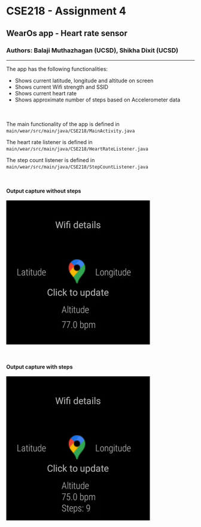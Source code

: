 # CSE218 - Assignment 4
## WearOs app - Heart rate sensor
### Authors: Balaji Muthazhagan (UCSD), Shikha Dixit (UCSD)
___
The app has the following functionalities:
* Shows current latitude, longitude and altitude on screen
* Shows current Wifi strength and SSID
* Shows current heart rate
* Shows approximate number of steps based on Accelerometer data

<br><br>
The main functionality of the app is defined in `main/wear/src/main/java/CSE218/MainActivity.java`

The heart rate listener is defined in `main/wear/src/main/java/CSE218/HeartRateListener.java`

The step count listener is defined in `main/wear/src/main/java/CSE218/StepCountListener.java`
<br><br><br>

<b>Output capture without steps</b><br><br>
![output](output_images/output.gif)

<b><br><br>Output capture with steps</b><br><br>
![output](output_images/output_withsteps.gif)

